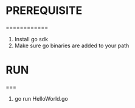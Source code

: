 # PREREQUISITE
  ============
1. Install go sdk
2. Make sure go binaries are added to your path

# RUN
  ===
1. go run HelloWorld.go  

